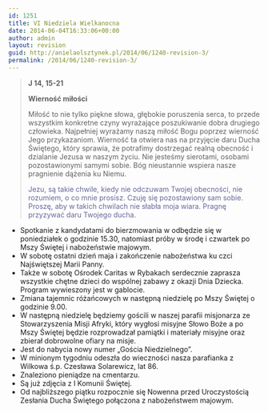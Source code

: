 ```yaml
---
id: 1251
title: VI Niedziela Wielkanocna
date: 2014-06-04T16:33:06+00:00
author: admin
layout: revision
guid: http://anielaolsztynek.pl/2014/06/1240-revision-3/
permalink: /2014/06/1240-revision-3/
---
```

> **J 14, 15-21**
> 
> **Wierność miłości**
> 
> Miłość to nie tylko piękne słowa, głębokie poruszenia serca, to przede wszystkim konkretne czyny wyrażające poszukiwanie dobra drugiego człowieka. Najpełniej wyrażamy naszą miłość Bogu poprzez wierność Jego przykazaniom. Wierność ta otwiera nas na przyjęcie daru Ducha Świętego, który sprawia, że potrafimy dostrzegać realną obecność i dzialanie Jezusa w naszym życiu. Nie jesteśmy sierotami, osobami pozostawionymi samymi sobie. Bóg nieustannie wspiera nasze pragnienie dążenia ku Niemu.
> 
> <span style="color: #666699;">Jezu, są takie chwile, kiedy nie odczuwam Twojej obecności, nie rozumiem, o co mnie prosisz. Czuję się pozostawiony sam sobie. Proszę, aby w takich chwilach nie słabła moja wiara. Pragnę przyzywać daru Twojego ducha.</span>

  * Spotkanie z kandydatami do bierzmowania w odbędzie się w poniedziałek o godzinie 15.30, natomiast próby w środę i czwartek po Mszy Świętej i nabożeństwie majowym.
  * W sobotę ostatni dzień maja i zakończenie nabożeństwa ku czci Najświętszej Marii Panny.
  * Także w sobotę Ośrodek Caritas w Rybakach serdecznie zaprasza wszystkie chętne dzieci do wspólnej zabawy z okazji Dnia Dziecka. Program wywieszony jest w gablocie.
  * Zmiana tajemnic różańcowych w następną niedzielę po Mszy Świętej o godzinie 9.00.
  * W następną niedzielę będziemy gościli w naszej parafii misjonarza ze Stowarzyszenia Misji Afryki, który wygłosi misyjne Słowo Boże a po Mszy Świętej będzie rozprowadzał pamiątki i materiały misyjne oraz zbierał dobrowolne ofiary na misje.
  * Jest do nabycia nowy numer &#8222;Gościa Niedzielnego&#8221;.
  * W minionym tygodniu odeszła do wieczności nasza parafianka z Wilkowa ś.p. Czesława Solarewicz, lat 86.
  * Znaleziono pieniądze na cmentarzu.
  * Są już zdjęcia z I Komunii Świętej.
  * Od najbliższego piątku rozpocznie się Nowenna przed Uroczystością Zesłania Ducha Świętego połączona z nabożeństwem majowym.